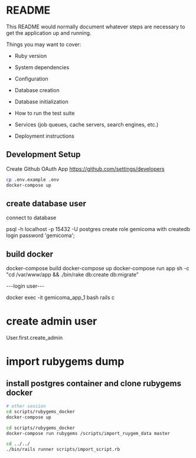 # README

This README would normally document whatever steps are necessary to get the
application up and running.

Things you may want to cover:

* Ruby version

* System dependencies

* Configuration

* Database creation

* Database initialization

* How to run the test suite

* Services (job queues, cache servers, search engines, etc.)

* Deployment instructions

## Development Setup
Create Github OAuth App
https://github.com/settings/developers 

```bash
cp .env.example .env
docker-compose up
```

## create database user
connect to database

psql -h localhost -p 15432 -U postgres
create role gemicoma with createdb login password 'gemicoma';

## build docker
docker-compose build
docker-compose up
docker-compose run app sh -c "cd /var/www/app && ./bin/rake db:create db:migrate"

---login user---

docker exec -it gemicoma_app_1 bash
rails c

# create admin user 
User.first.create_admin


# import rubygems dump

## install postgres container and clone rubygems docker

```bash
# other session
cd scripts/rubygems_docker
docker-compose up

cd scripts/rubygems_docker
docker-compose run rubygems /scripts/import_ruygem_data master

cd ../../
./bin/rails runner scripts/import_script.rb

```

